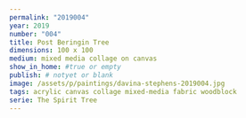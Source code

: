 ```yaml
---
permalink: "2019004"
year: 2019
number: "004"
title: Post Beringin Tree
dimensions: 100 x 100
medium: mixed media collage on canvas
show_in_home: #true or empty
publish: # notyet or blank
image: /assets/p/paintings/davina-stephens-2019004.jpg
tags: acrylic canvas collage mixed-media fabric woodblock
serie: The Spirit Tree
---
```

